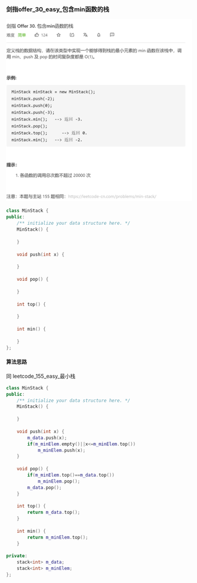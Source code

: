 ### 剑指offer_30_easy_包含min函数的栈

![image-20210425190500833](Untitled.assets/image-20210425190500833.png)

```c++
class MinStack {
public:
    /** initialize your data structure here. */
    MinStack() {

    }
    
    void push(int x) {

    }
    
    void pop() {

    }
    
    int top() {

    }
    
    int min() {

    }
};
```

#### 算法思路

同 leetcode_155_easy_最小栈

```c++
class MinStack {
public:
    /** initialize your data structure here. */
    MinStack() {

    }
    
    void push(int x) {
        m_data.push(x);
        if(m_minElem.empty()||x<=m_minElem.top())
            m_minElem.push(x);
    }
    
    void pop() {
        if(m_minElem.top()==m_data.top())
            m_minElem.pop();
        m_data.pop();
    }
    
    int top() {
        return m_data.top();
    }
    
    int min() {
        return m_minElem.top();
    }

private:
    stack<int> m_data;
    stack<int> m_minElem;
};
```

